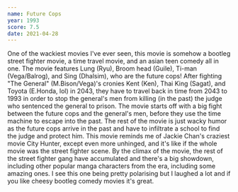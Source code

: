 ```yaml
---
name: Future Cops
year: 1993
score: 7.5
date: 2021-04-28
---
```

One of the wackiest movies I've ever seen, this movie is somehow a bootleg street fighter movie, a time travel movie, and an asian teen comedy all in one. The movie features Lung (Ryu), Broom head (Guile), Ti-man (Vega/Balrog), and Sing (Dhalsim), who are the future cops! After fighting "The General" (M.Bison/Vega)'s cronies Kent (Ken), Thai King (Sagat), and Toyota (E.Honda, lol) in 2043, they have to travel back in time from 2043 to 1993 in order to stop the general's men from killing (in the past) the judge who sentenced the general to prison. The movie starts off with a big fight between the future cops and the general's men, before they use the time machine to escape into the past. The rest of the movie is just wacky humor as the future cops arrive in the past and have to infiltrate a school to find the judge and protect him. This movie reminds me of Jackie Chan's craziest movie City Hunter, except even more unhinged, and it's like if the whole movie was the street fighter scene. By the climax of the movie, the rest of the street fighter gang have accumulated and there's a big showdown, including other popular manga characters from the era, including some amazing ones. I see this one being pretty polarising but I laughed a lot and if you like cheesy bootleg comedy movies it's great.
